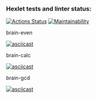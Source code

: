 ### Hexlet tests and linter status:
[![Actions Status](https://github.com/burgerok/backend-project-44/workflows/hexlet-check/badge.svg)](https://github.com/burgerok/backend-project-44/actions)
[![Maintainability](https://api.codeclimate.com/v1/badges/8ab29b041ef0a3cfdac4/maintainability)](https://codeclimate.com/github/burgerok/backend-project-44/maintainability)

brain-even

[![asciicast](https://asciinema.org/a/JFec25n7LfXuDuqkXivVlHdjt.png)](https://asciinema.org/a/JFec25n7LfXuDuqkXivVlHdjt)

brain-calc

[![asciicast](https://asciinema.org/a/AUV71NPPUXSeIDyM26tsuWweq.png)](https://asciinema.org/a/AUV71NPPUXSeIDyM26tsuWweq)

brain-gcd

[![asciicast](https://asciinema.org/a/XgiYpEzETK8TD9qkyj0mQ2XNR.png)](https://asciinema.org/a/XgiYpEzETK8TD9qkyj0mQ2XNR)
